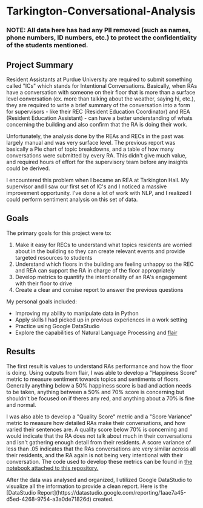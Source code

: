 <h1>Tarkington-Conversational-Analysis</h1>
<h3> NOTE: All data here has had any PII removed (such as names, phone numbers, ID numbers, etc.) to protect the confidentiality of the students mentioned.</h3>

<h2> Project Summary</h2>
<p>Resident Assistants at Purdue University are required to submit something called "ICs" which stands for Intentional Conversations. Basically, when RAs have a conversation with someone on their floor that is more than a surface level conversation (ex. more than talking about the weather, saying hi, etc.), they are required to write a brief summary of the conversation into a form for supervisors - like their REC (Resident Education Coordinator) and REA (Resident Education Assistant) - can have a better understanding of whats concerning the building and also confirm that the RA is doing their work. </p>

<p>Unfortunately, the analysis done by the REAs and RECs in the past was largely manual and was very surface level. The previous report was basically a Pie chart of topic breakdowns, and a table of how many conversations were submitted by every RA. This didn't give much value, and required hours of effort for the supervisory team before any insights could be derived.</p>

<p>I encountered this problem when I became an REA at Tarkington Hall. My supervisor and I saw our first set of IC's and I noticed a massive improvement opportunity. I've done a lot of work with NLP, and I realized I could perform sentiment analysis on this set of data.</p>

<h2>Goals</h2>
<p>The primary goals for this project were to:
<ol>
  <li>Make it easy for RECs to understand what topics residents are worried about in the building so they can create relevant events and provide targeted resources to students</li>
  <li>Understand which floors in the building are feeling unhappy so the REC and REA can support the RA in charge of the floor appropriately</li>
  <li>Develop metrics to quantify the intentionality of an RA's engagement with their floor to drive </li>
  <li>Create a clear and consise report to answer the previous questions</li>
</ol></p>
<p>
My personal goals included: 
<ul>
  <li> Improving my ability to manipulate data in Python </li>
  <li> Apply skills I had picked up in previous experiences in a work setting </li>
  <li> Practice using Google DataStudio </li>
  <li> Explore the capabilities of Natural Language Processing and <a href = "https://github.com/flairNLP/flair">flair</a></li>
</ul>
</p>
<h2>Results</h2>
<p>The first result is values to understand RAs performance and how the floor is doing. Using outputs from flair, I was able to develop a "Happiness Score" metric to measure sentiment towards topics and sentiments of floors. Generally anything below a 50% happiness score is bad and action needs to be taken, anything between a 50% and 70% score is concerning but shouldn't be focused on if theres any red, and anything about a 70% is fine and normal. </p>
<p>I was also able to develop a "Quality Score" metric and a "Score Variance" metric to measure how detailed RAs make their conversations, and how varied their sentences are. A quality score below 70% is concerning and would indicate that the RA does not talk about much in their conversations and isn't gathering enough detail from their residents. A score variance of less than .05 indicates that the RAs conversations are very similar across all their residents, and the RA again is not being very intentional with their conversation. The code used to develop these metrics can be found in <a href = "https://github.com/upadhyan/Tarkington-Conversational-Analysis/blob/main/TarkICProcess.ipynb">the notebook attached to this repository.</a></p>
<p>
After the data was analysed and organized, I utilized Google DataStudio to visualize all the information to provide a clean report. Here is the [DataStudio Report](https://datastudio.google.com/reporting/1aae7a45-d5ed-4268-9754-a3a0de71826d) created. </p> 
